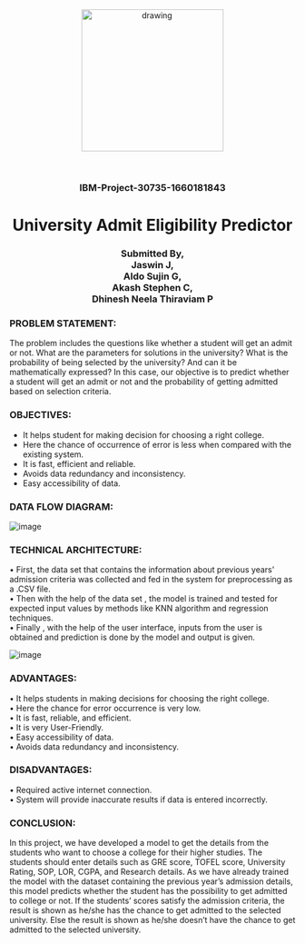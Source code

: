 
<div align="center">
  <img src="https://gumlet.assettype.com/freepressjournal/2022-09/297f9f39-d580-4e1d-96dd-dc87f7ff0402/cambridge.jpg?format=webp&w=480&dpr=2.6"  align="center" alt="drawing" width="250" />
  
  <br> <h3>IBM-Project-30735-1660181843</h3>
   <h1>University Admit Eligibility Predictor</h1>
   <h3>Submitted By, <br> Jaswin J, <br> Aldo Sujin G, <br> Akash Stephen C, <br> Dhinesh Neela Thiraviam P </h3>
  
</div>

### PROBLEM STATEMENT:
The problem includes the questions like whether a student will get an admit or not. What are the parameters for solutions in the university? What is the probability of being selected by the university? And can it be mathematically expressed? In this case, our objective is to predict whether a student will get an admit or not and the probability of getting admitted based on selection criteria.

### OBJECTIVES:
- It helps student for making decision for choosing a right college.
- Here the chance of occurrence of error is less when compared with the existing system.
- It is fast, efficient and reliable.
- Avoids data redundancy and inconsistency.
- Easy accessibility of data.

### DATA FLOW DIAGRAM:
![image](https://user-images.githubusercontent.com/113287743/202759082-e2b1e415-1904-4f76-a119-eb8ef53f25a6.png)

### TECHNICAL ARCHITECTURE:

•	First, the data set that contains the information about previous years' admission criteria was collected and fed in the system for preprocessing as a .CSV file.
<br> •	Then with the help of the data set , the model is trained and tested for expected input values by methods like KNN algorithm and regression techniques.
<br> •	Finally , with the help of the user interface, inputs from the user is obtained and prediction is done by the model and output is given.

![image](https://user-images.githubusercontent.com/113287743/202759790-773d9355-47ed-4a0f-bee9-2fd8e04263b5.png)

### ADVANTAGES:
•	It helps students in making decisions for choosing the right college.<br>
•	Here the chance for error occurrence is very low.<br>
•	It is fast, reliable, and efficient.<br>
•	It is very User-Friendly.<br>
•	Easy accessibility of data.<br>
•	Avoids data redundancy and inconsistency.

### DISADVANTAGES:
•	Required active internet connection.<br>
•	System will provide inaccurate results if data is entered incorrectly.

### CONCLUSION:
In this project, we have developed a model to get the details from the students who want to choose a college for their higher studies. The students should enter details such as GRE score, TOFEL score, University Rating, SOP, LOR, CGPA, and Research details. As we have already trained the model with the dataset containing the previous year’s admission details, this model predicts whether the student has the possibility to get admitted to college or not. If the students’ scores satisfy the admission criteria, the result is shown as he/she has the chance to get admitted to the selected university. Else the result is shown as he/she doesn’t have the chance to get admitted to the selected university.   

